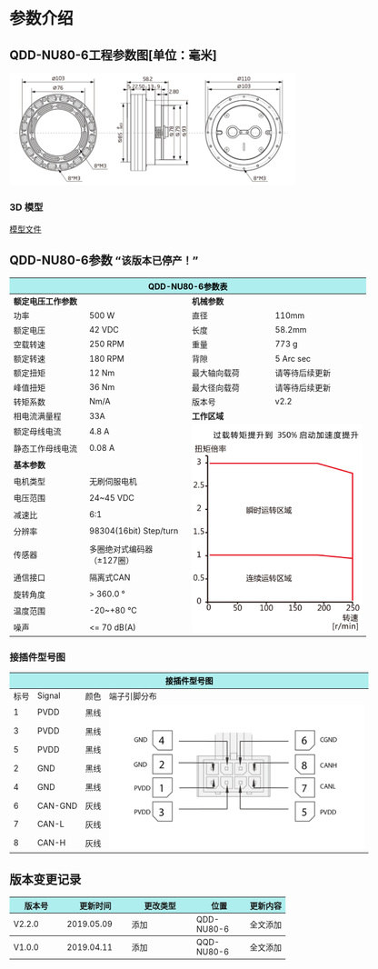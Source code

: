 # 参数介绍 
## QDD-NU80-6工程参数图[单位：毫米]
![QDD-NU80-6_v2_2]( ../img/Qdd_NU80_6三视图.png ) 
### 3D 模型
[模型文件]( ../img/Qdd_NU80_63D_v2_2.STEP.zip )


## QDD-NU80-6参数 `“该版本已停产！”` 
<table style="width:700px"><thead><tr><th colspan="4" style="background: PaleTurquoise; color: black;">QDD-NU80-6参数表</th></tr></thead><tbody><tr><td colspan="2" width=50%><b>额定电压工作参数</b></td><td colspan="2" width=50%><b>机械参数</b></td></tr><tr><td>功率</td><td>500 W</td><td>直径</td><td>110mm</td></tr><tr><td>额定电压</td><td>42 VDC</td><td>长度</td><td>58.2mm</td></tr><tr><td>空载转速</td><td>250 RPM</td><td>重量</td><td>773 g</td></tr><tr><td>额定转速</td><td>180 RPM</td><td>背隙</td><td> 5 Arc sec</td></tr><tr><td>额定扭矩</td><td>12 Nm</td><td>最大轴向载荷</td><td> 请等待后续更新</td></tr><tr><td>峰值扭矩</td><td>36 Nm</td><td>最大径向载荷</td><td>请等待后续更新</td></tr><tr><td>转矩系数</td><td> Nm/A</td><td>版本号</td><td>v2.2</td></tr><tr><td>相电流满量程</td><td>33A</td><td colspan="2"><b>工作区域</b></td></tr><tr><td>额定母线电流</td><td>4.8 A</td><td colspan="2" rowspan="12"><img src="../img/Qdd-NU80-6曲线.png" style="width:300px"></td></tr><tr><td>静态工作母线电流</td><td>0.08 A</td></tr><tr><td colspan="2"><b>基本参数</b></td></tr><tr><td>电机类型</td><td>无刷伺服电机</td></tr><tr><td>电压范围</td><td>24~45 VDC</td></tr><tr><td>减速比</td><td>6:1</td></tr><tr><td>分辨率</td><td>98304(16bit) Step/turn</td></tr><tr><td>传感器</td><td>多圈绝对式编码器</br>（±127圈）</td></tr><tr><td>通信接口</td><td>隔离式CAN</td></tr><tr><td>旋转角度</td><td>> 360.0 °</td></tr><tr><td>温度范围</td><td>-20~+80 °C</td></tr><tr><td>噪声</td><td><= 70 dB(A)</td></tr></tbody></table>




### 接插件型号图
<table class="tableizer-table" style="width:700px">
<thead><tr class="tableizer-firstrow"><th colspan="4" style="background: PaleTurquoise; color: black;">接插件型号图</th></tr></thead><tbody><tr><td>标号</td><td>Signal</td><td>颜色</td><td >端子引脚分布</td></tr><tr><td>1</td><td>PVDD</td><td>黑线</td><td rowspan="9"><img src="../img/配线2-2.png" style="width:450px"></td></tr><tr><td>3</td><td>PVDD</td><td>黑线</td></tr><tr><td>5</td><td>PVDD</td><td>黑线</td></tr><tr><td>2</td><td>GND</td><td>黑线</td></tr><tr><td>4</td><td>GND</td><td>黑线</td></tr><tr><td>6</td><td>CAN-GND</td><td>灰线</td></tr><tr><td>7</td><td>CAN-L</td><td>灰线</td></tr><tr><td>8</td><td>CAN-H</td><td>灰线</td></tr></tbody></table>

## 版本变更记录


<table style="width:600px"><thead><tr style="background:PaleTurquoise"><th style="width:80px">版本号</th><th style="width:100px">更新时间</th><th style="width:100px">更改类型</th><th style="width:80px">位置</th><th>更新内容</th></tr></thead><tbody><tr><td>V2.2.0</td><td>2019.05.09</td><td>添加</td><td>QDD-NU80-6</td><td>全文添加</th></tr></thead><tbody><tr><td>V1.0.0</td><td>2019.04.11</td><td>添加</td><td>QQD-NU80-6</td><td>全文添加</td></tbody></table>

